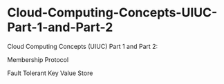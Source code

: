 # Cloud-Computing-Concepts-UIUC-Part-1-and-Part-2
Cloud Computing Concepts (UIUC) Part 1 and Part 2: 

Membership Protocol

Fault Tolerant Key Value Store 
